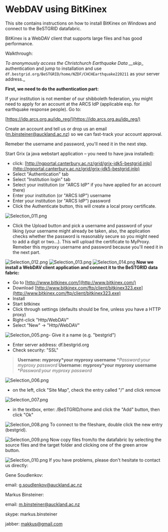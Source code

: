 # WebDAV using BitKinex

This site contains instructions on how to install BitKinex on Windows and connect to the BeSTGRID datafabric.

BitKinex is a WebDAV client that supports large files and has good performance.

Walkthrough:

*To anonymously access the Christchurch Earthquake Data __skip*_ authentication and jump to installation and use `df.bestgrid.org/BeSTGRID/home/NZDF/CHCHEarthquake220211` as your server address._

**First, we need to do the authentication part:**

If your institution is not member of our shibboleth federation, you might need to apply for an account at the ARCS IdP (applicable esp. for earthquake response people). Go to:

[https://idp.arcs.org.au/idp_reg/](https://idp.arcs.org.au/idp_reg/)

Create an account and tell us or drop us an email (m.binsteiner@auckland.ac.nz) so we can fast-track your account approval.

Remeber the username and password, you'll need it in the next step.

Start Grix (a java webstart application – you need to have java installed):

- click: [http://ngportal.canterbury.ac.nz/grid/grix-jdk5-bestgrid.jnlp](http://ngportal.canterbury.ac.nz/grid/grix-jdk5-bestgrid.jnlp)
- Select "Authentication" tab
- Select "Institution login" tab
- Select your institution (or "ARCS IdP" if you have applied for an account there)
- Enter your institution (or "ARCS IdP") username
- Enter your institution (or "ARCS IdP") password
- Click the Authenticate button, this will create a local proxy certificate.


![Selection_011.png](./attachments/Selection_011.png)
- Click the Upload button and pick a username and password of your liking (your username might already be taken, also, the application checks whether the password is reasonably secure so you might need to add a digit or two...). This will upload the certificate to MyProxy. Remeber this myproxy username and password because you'll need it in the next part.

![Selection_012.png](./attachments/Selection_012.png)
![Selection_013.png](./attachments/Selection_013.png)
![Selection_014.png](./attachments/Selection_014.png)
**Now we install a WebDAV client application and connect it to the BeSTGRID data fabric:**

- Go to [http://www.bitkinex.com/](http://www.bitkinex.com/)
- Download [http://www.bitkinex.com/ftp/client/bitkinex323.exe](http://www.bitkinex.com/ftp/client/bitkinex323.exe)
- Install
- Start bitkinex
- Click through settings (defaults should be fine, unless you have a HTTP proxy)
- Right-click "Http/WebDAV"
- Select "New" -> "Http/WebDAV"


![Selection_005.png](./attachments/Selection_005.png)- Give it a name (e.g. "bestgrid")
- Enter server address: df.bestgrid.org
- Check security: "SSL"


>  **Username: myproxy*your myproxy username**
>  **Password:*your myproxy password**
>  **Username: myproxy*your myproxy username**
>  **Password:*your myproxy password**

![Selection_006.png](./attachments/Selection_006.png)
- on the left, click "Site Map", check the entry called "/" and click remove

![Selection_007.png](./attachments/Selection_007.png)
- in the textbox, enter: /BeSTGRID/home and click the "Add" button, then click "Ok"

![Selection_008.png](./attachments/Selection_008.png)
To connect to the fileshare, double click the new entry (bestgrid).

![Selection_009.png](./attachments/Selection_009.png)
Now copy files from/to the datafabric by selecting the source files and the target folder and clicking one of the green arrow button.

![Selection_010.png](./attachments/Selection_010.png)
If you have problems, please don't hesitate to contact us directly:

Gene Soudlenkov:

email: g.soudlenkov@auckland.ac.nz

Markus Binsteiner:

email: m.binsteiner@auckland.ac.nz

skype: markus.binsteiner

jabber: makkus@gmail.com

